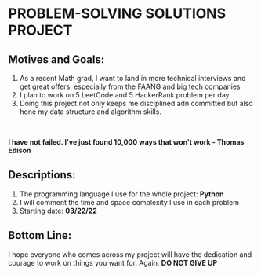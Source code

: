 #  PROBLEM-SOLVING SOLUTIONS PROJECT

## Motives and Goals: 
1. As a recent Math grad, I want to land in more technical interviews and 
   get great offers, especially from the FAANG and big tech companies
2. I plan to work on 5 LeetCode and 5 HackerRank problem per day 
3. Doing this project not only keeps me disciplined adn committed but also 
   hone my data structure and algorithm skills. 
<br />

**I have not failed. I've just found 10,000 ways that won't work - Thomas Edison**


## Descriptions:
1. The programming language I use for the whole project: **Python**
2. I will comment the time and space complexity I use in each problem
3. Starting date: **03/22/22**

## Bottom Line: 
I hope everyone who comes across my project will have the dedication and 
courage to work on things you want for. 
Again, **DO NOT GIVE UP**

